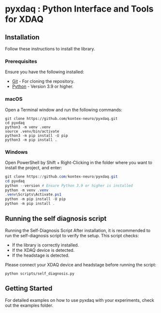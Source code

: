 # pyxdaq : Python Interface and Tools for XDAQ

## Installation
Follow these instructions to install the library.

### Prerequisites
Ensure you have the following installed:
- [Git](https://git-scm.com/) - For cloning the repository.
- [Python](https://www.python.org/downloads/) - Version 3.9 or higher.

### macOS
Open a Terminal window and run the following commands:

```shell
git clone https://github.com/kontex-neuro/pyxdaq.git
cd pyxdaq
python3 -m venv .venv
source .venv/bin/activate
python3 -m pip install -U pip
python3 -m pip install .
```

### Windows
Open PowerShell by Shift + Right-Clicking in the folder where you want to install the project, and enter:

```powershell
git clone https://github.com/kontex-neuro/pyxdaq.git
cd pyxdaq
python --version # Ensure Python 3.9 or higher is installed
python -m venv .venv
.venv\Scripts\Activate.ps1
python -m pip install -U pip
python -m pip install .
```

## Running the self diagnosis script
Running the Self-Diagnosis Script
After installation, it is recommended to run the self-diagnosis script to verify the setup. This script checks:
- If the library is correctly installed.
- If the XDAQ device is detected.
- If the headstage is detected.

Please connect your XDAQ device and headstage before running the script:
```shell
python scripts/self_diagnosis.py
```

## Getting Started
For detailed examples on how to use pyxdaq with your experiments, check out the examples folder.